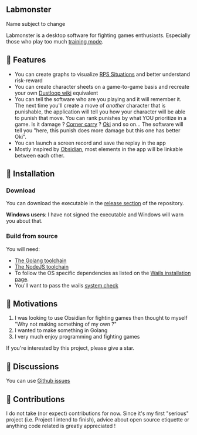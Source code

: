 ## Labmonster
Name subject to change

Labmonster is a desktop software for fighting games enthusiasts. Especially those who play too much [training mode](https://glossary.infil.net/?t=Lab).

## 💪 Features
- You can create graphs to visualize [RPS Situations](https://glossary.infil.net/?t=RPS) and better understand risk-reward
- You can create character sheets on a game-to-game basis and recreate your own [Dustloop wiki](https://www.dustloop.com/w/Main_Page) equivalent
- You can tell the software who are you playing and it will remember it. The next time you'll create a move of _another_ character that is punishable, the application will tell you how your character will be able to punish that move. You can rank punishes by what YOU prioritize in a game. Is it damage ? [Corner carry](https://glossary.infil.net/?t=Corner%20Carry) ? [Oki](https://glossary.infil.net/?t=RPS) and so on... The software will tell you "here, this punish does more damage but this one has better Oki".
- You can launch a screen record and save the replay in the app
- Mostly inspired by [Obsidian](https://obsidian.md/), most elements in the app will be linkable between each other.

## 🔨 Installation
### Download
You can download the executable in the [release section](https://github.com/Nearrivers/Labmonster/releases) of the repository.

**Windows users**: I have not signed the executable and Windows will warn you about that.

### Build from source
You will need:
- [The Golang toolchain](https://go.dev/dl/)
- [The NodeJS toolchain](https://nodejs.org/en/download/package-manager)
- To follow the OS specific dependencies as listed on the [Wails installation page](https://wails.io/docs/gettingstarted/installation#platform-specific-dependencies).
- You'll want to pass the wails [system check](https://wails.io/docs/gettingstarted/installation#system-check)

## 💭 Motivations
1) I was looking to use Obsidian for fighting games then thought to myself "Why not making something of my own ?"
2) I wanted to make something in Golang
3) I very much enjoy programming and fighting games

If you're interested by this project, please give a star.

## 💬 Discussions
You can use [Github issues](https://github.com/Nearrivers/Labmonster/issues)

## 🤝 Contributions
I do not take (nor expect) contributions for now. Since it's my first "serious" project (i.e. Project I intend to finish), advice about open source etiquette or anything code related is greatly appreciated !
